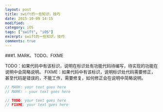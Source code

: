 ```yaml
---
layout: post
title: swift的一些知识，技巧
date: 2015-10-09 14:15
modified: 				
category: iOS
tags: ["swift", "iOS"]
excerpt: swift的一些知识，技巧
comments: true
---
```


###1. MARK、TODO、FIXME

TODO：如果代码中有该标识，说明在标识处有功能代码待编写，待实现的功能在说明中会简略说明。
FIXME：如果代码中有该标识，说明标识处代码需要修正，甚至代码是错误的，不能工作，需要修复，如何修正会在说明中简略说明。

~~~swift
// MARK: your text goes here
// MARK: - your text goes here

// TODO: your text goes here
// FIXME: your text goes here
~~~

